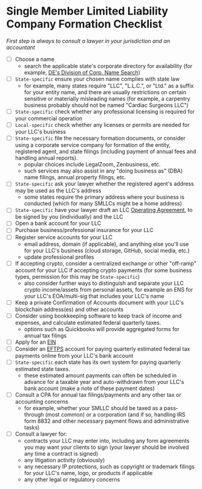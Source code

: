 # Single Member Limited Liability Company Formation Checklist

_First step is always to consult a *lawyer in your jurisdiction* and an *accountant*_

- [ ] Choose a name 
    - search the applicable state's corporate directory for availability (for example, [DE's Division of Corp. Name Search](https://icis.corp.delaware.gov/Ecorp/EntitySearch/NameSearch.aspx))
- [ ] `State-specific` ensure your chosen name complies with state law
    - for example, many states require "LLC", "L.L.C.", or "Ltd." as a suffix for your entity name, and there are usually restrictions on certain sensitive or materially misleading names (for example, a carpentry business probably should not be named "Cardiac Surgeons LLC")
- [ ] `State-specific` check whether any professional licensing is required for your commercial operation 
- [ ] `Local-specific` check whether any licenses or permits are needed for your LLC's business
- [ ] `State-specific` file the necessary formation documents, or consider using a corporate service company for formation of the entity, registered agent, and state filings (including payment of annual fees and handling annual reports). 
    - popular choices include LegalZoom, Zenbusiness, etc.
    - such services may also assist in any "doing business as" (DBA) name filings, annual property filings, etc.
- [ ] `State-specific` ask your lawyer whether the registered agent's address may be used as the LLC's address
    - some states require the primary address where your business is conducted (which for many SMLLCs might be a home address)
- [ ] `State-specific` have your lawyer draft an LLC [Operating Agreement](https://github.com/ErichDylus/Open-Source-Law/blob/main/forms/legal/Single%20Member%20LLC%20Operating%20Agreement.md), to be signed by you (individually) and the LLC
- [ ] Open a bank account for your LLC 
- [ ] Purchase business/professional insurance for your LLC
- [ ] Register service accounts for your LLC
    - email address, domain (if applicable), and anything else you'll use for your LLC's business (cloud storage, GitHub, social media, etc.)
    - update professional profiles
- [ ] If accepting crypto, consider a centralized exchange or other "off-ramp" account for your LLC if accepting crypto payments (for some business types, permission for this may be `State-specific`)
    - also consider further ways to distinguish and separate your LLC crypto income/assets from personal assets, for example an ENS for your LLC's EOA/multi-sig that includes your LLC's name 
- [ ] Keep a private Confirmation of Accounts document with your LLC's blockchain address(es) and other accounts
- [ ] Consider using bookkeeping software to keep track of income and expenses, and calculate estimated federal quarterly taxes. 
    - options such as Quickbooks will provide aggregated forms for annual tax filings
- [ ] Apply for an [EIN](https://www.irs.gov/businesses/small-businesses-self-employed/apply-for-an-employer-identification-number-ein-online)
- [ ] Consider an [EFTPS](https://www.eftps.gov/eftps/) account for paying quarterly estimated federal tax payments online from your LLC's bank account
- [ ] `State-specific` each state has its own system for paying quarterly estimated state taxes.
    - these estimated amount payments can often be scheduled in advance for a taxable year and auto-withdrawn from your LLC's bank account (make a note of these payment dates)
- [ ] Consult a CPA for annual tax filings/payments and any other tax or accounting concerns
    - for example, whether your SMLLC should be taxed as a pass-through (most common) or a corporation (and if so, handling IRS form 8832 and other necessary payment flows and administrative tasks)
- [ ] Consult a lawyer for:
    - contracts your LLC may enter into, including any form agreements you may want your clients to sign (your lawyer should be involved any time a contract is signed)
    - any litigation activity (obviously)
    - any necessary IP protections, such as copyright or trademark filings for your LLC's name, logo, or products if applicable
    - any other legal or regulatory concerns 
